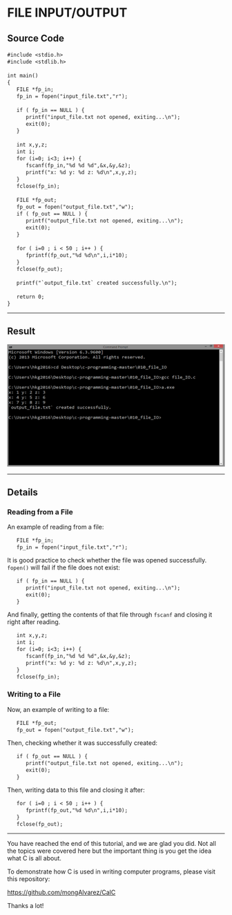 <!-- Global site tag (gtag.js) - Google Analytics -->
<script async src="https://www.googletagmanager.com/gtag/js?id=UA-146817309-1"></script>
<script>
  window.dataLayer = window.dataLayer || [];
  function gtag(){dataLayer.push(arguments);}
  gtag('js', new Date());

  gtag('config', 'UA-146817309-1');
</script>

# FILE INPUT/OUTPUT

## Source Code

```
#include <stdio.h>
#include <stdlib.h>

int main()
{
   FILE *fp_in;
   fp_in = fopen("input_file.txt","r");

   if ( fp_in == NULL ) {
      printf("input_file.txt not opened, exiting...\n");
      exit(0);
   }

   int x,y,z;
   int i;
   for (i=0; i<3; i++) {
      fscanf(fp_in,"%d %d %d",&x,&y,&z);
      printf("x: %d y: %d z: %d\n",x,y,z);
   }
   fclose(fp_in);

   FILE *fp_out;
   fp_out = fopen("output_file.txt","w");
   if ( fp_out == NULL ) {
      printf("output_file.txt not opened, exiting...\n");
      exit(0);
   }

   for ( i=0 ; i < 50 ; i++ ) {
      fprintf(fp_out,"%d %d\n",i,i*10);
   } 
   fclose(fp_out);
   
   printf("`output_file.txt` created successfully.\n");
   
   return 0;
}
```

***
## Result
![result](result.png)

***
## Details
### Reading from a File
An example of reading from a file:

```
   FILE *fp_in;
   fp_in = fopen("input_file.txt","r");
```

It is good practice to check whether the file
was opened successfully. `fopen()` will
fail if the file does not exist:

```
   if ( fp_in == NULL ) {
      printf("input_file.txt not opened, exiting...\n");
      exit(0);
   }
```

And finally, getting the contents of that file through
`fscanf` and closing it right after reading.

```
   int x,y,z;
   int i;
   for (i=0; i<3; i++) {
      fscanf(fp_in,"%d %d %d",&x,&y,&z);
      printf("x: %d y: %d z: %d\n",x,y,z);
   }
   fclose(fp_in);
```

### Writing to a File
Now, an example of writing to a file:

```
   FILE *fp_out;
   fp_out = fopen("output_file.txt","w");
```

Then, checking whether it was successfully created:

```
   if ( fp_out == NULL ) {
      printf("output_file.txt not opened, exiting...\n");
      exit(0);
   }
```

Then, writing data to this file and closing it after:

```
   for ( i=0 ; i < 50 ; i++ ) {
      fprintf(fp_out,"%d %d\n",i,i*10);
   } 
   fclose(fp_out);
```
***
You have reached the end of this tutorial, 
and we are glad you did. Not all the 
topics were covered here but the important
thing is you get the idea what C is all about.

To demonstrate how C is used in writing
computer programs, please visit this
repository:

<https://github.com/mongAlvarez/CalC>

Thanks a lot!
